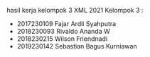 hasil kerja kelompok 3 XML 2021
Kelompok 3 :
- 2017230109 Fajar Ardli Syahputra 
- 2018230093 Rivaldo Ananda W 
- 2018230215 Wilson Friendnadi
- 2019230142 Sebastian Bagus Kurniawan
